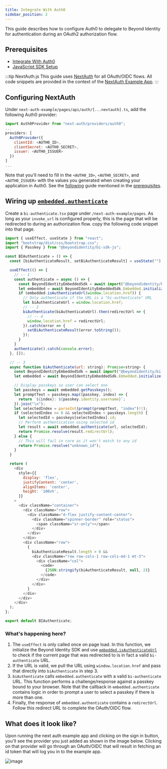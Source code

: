 ```yaml
---
title: Integrate With Auth0
sidebar_position: 2
---
```


This guide describes how to configure Auth0 to delegate to Beyond Identity for authentication during an OAuth2 authorization flow. 

## Prerequisites

 - [Integrate With Auth0](/guides/sso-integrations/integrate-with-auth0)
 - [JavaScript SDK Setup](/docs/v1/workflows/sdk-setup?sdks=javascript)


:::tip NextAuth.js
This guide uses [NextAuth](https://next-auth.js.org/) for all OAuth/OIDC flows. All code snippets are provided in the context of the [NextAuth Example App](https://github.com/nextauthjs/next-auth-example).
:::

## Configuring NextAuth

Under `next-auth-example/pages/api/auth/[...nextauth].ts`, add the following Auth0 provider:

```javascript
import Auth0Provider from "next-auth/providers/auth0";
...
providers: [
  Auth0Provider({
    clientId: <AUTH0_ID>,
    clientSecret: <AUTH0_SECRET>,
    issuer: <AUTH0_ISSUER>
  })
]
...
```

Note that you'll need to fill in the `<AUTH0_ID>`, `<AUTH0_SECRET>`, and `<AUTH0_ISSUER>` with the values you generated when creating your application in Auth0. See the [following](/guides/sso-integrations/integrate-with-auth0) guide mentioned in the [prerequisites](#prerequisites).

## Wiring up [`embedded.authenticate`](/docs/v1/workflows/sdk-setup?sdks=javascript#authentication)

Create a `bi-authenticate.tsx` page under `/next-auth-example/pages`. As long as your `invoke_url` is configured properly, this is the page that will be redirected to during an authorization flow. copy the following code snippet into that page.

```javascript
import { useEffect, useState } from "react";
import "bootstrap/dist/css/bootstrap.css";
import { Passkey } from "@beyondidentity/bi-sdk-js";

const BIAuthenticate = () => {
  const [biAuthenticateResult, setBiAuthenticateResult] = useState("");

  useEffect(() => {
    // -- 1
    const authenticate = async () => {
      const BeyondIdentityEmbeddedSdk = await import("@beyondidentity/bi-sdk-js");
      let embedded = await BeyondIdentityEmbeddedSdk.Embedded.initialize();
      if (embedded.isAuthenticateUrl(window.location.href)) {
        // Only authenticate if the URL is a "bi-authenticate" URL
        let biAuthenticateUrl = window.location.href;
        // -- 2
        biAuthenticate(biAuthenticateUrl).then(redirectUrl => {
          // -- 4
          window.location.href = redirectUrl;
        }).catch(error => {
          setBiAuthenticateResult(error.toString());
        });
      }
    }
    authenticate().catch(console.error);
  }, []);

  // -- 3
  async function biAuthenticate(url: string): Promise<string> {
    const BeyondIdentityEmbeddedSdk = await import("@beyondidentity/bi-sdk-js");
    let embedded = await BeyondIdentityEmbeddedSdk.Embedded.initialize();

    // Display passkeys so user can select one
    let passkeys = await embedded.getPasskeys();
    let promptText = passkeys.map((passkey, index) => {
      return `${index}: ${passkey.identity.username}`;
    }).join("\n");
    let selectedIndex = parseInt(prompt(promptText, "index")!!);
    if (selectedIndex >= 0 && selectedIndex < passkeys.length) {
      let selectedId = passkeys[selectedIndex].id;
      // Perform authentication using selected id
      let result = await embedded.authenticate(url, selectedId);
      return Promise.resolve(result.redirectUrl);
    } else {
      // This will fail in core as it won't match to any id
      return Promise.resolve("unknown_id");
    }
  }

  return (
    <div
      style={{
        display: 'flex',
        justifyContent: 'center',
        alignItems: 'center',
        height: '100vh',
      }}
    >
      <div className="container">
        <div className="row">
          <div className="d-flex justify-content-center">
            <div className="spinner-border" role="status">
              <span className="sr-only"></span>
            </div>
          </div>
        </div>
        <div className="row">
          {
            biAuthenticateResult.length > 0 &&
            <div className="row row-cols-1 row-cols-md-1 mt-3">
              <div className="col">
                <code>
                  {JSON.stringify(biAuthenticateResult, null, 2)}
                </code>
              </div>
            </div>
          }
        </div>
      </div>
    </div>
  );
};

export default BIAuthenticate;
```

### What's happening here?

1. The `useEffect` is only called once on page load. In this function, we initialize the Beyond Identity SDK and use [`embedded.isAuthenticateUrl`](/docs/v1/workflows/sdk-setup?sdks=javascript#authenticate-url-validation) to check if the current page that was redirected to is in fact a valid `bi-authenticate` URL.
2. If the URL is valid, we pull the URL using `window.location.href` and pass that directly into `biAuthenticate` in step 3.
3. `biAuthenticate` calls `embedded.authenticate` with a valid `bi-authenticate` URL. This function performs a challenge/response against a passkey bound to your browser. Note that the callback in `embedded.authenticate` contains logic in order to prompt a user to select a passkey if there is more than one.
4. Finally, the response of `embedded.authenticate` contains a `redirectUrl`. Follow this redirect URL to complete the OAuth/OIDC flow.

## What does it look like?

Upon running the next auth example app and clicking on the sign in button, you'll see the provider you just added as shown in the image below. Clicking on that provider will go through an OAuth/OIDC that will result in fetching an id token that will log you in to the example app.

![image](https://user-images.githubusercontent.com/6578679/184046706-3f55f7f5-2484-4fe8-978d-575b66bfa86e.png)
